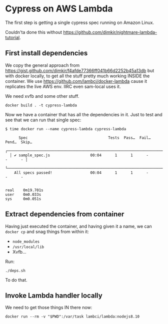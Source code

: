# Cypress on AWS Lambda

The first step is getting a single cypress spec running on Amazon Linux.

Couldn'ta done this without https://github.com/dimkir/nightmare-lambda-tutorial.

## First install dependencies

We copy the general approach from https://gist.github.com/dimkir/f4afde77366ff041b66d2252b45a13db but with docker locally, to get all the stuff pretty much working INSIDE the container. We use https://github.com/lambci/docker-lambda cause it replicates the live AWS env. IIRC even sam-local uses it.

We need xvfb and some other stuff.

```
docker build . -t cypress-lambda
```

Now we have a container that has all the dependencies in it. Just to test and see that we can run that single spec: 

```
$ time docker run --name cypress-lambda cypress-lambda

      Spec                                    Tests  Pass…  Fail…  Pend…  Skip…
  ┌────────────────────────────────────────────────────────────────────────────┐
  │ ✔ sample_spec.js                  00:04      1      1      -      -      - │
  └────────────────────────────────────────────────────────────────────────────┘
    All specs passed!                 00:04      1      1      -      -      -


real    0m19.701s
user    0m0.033s
sys     0m0.051s
```


## Extract dependencies from container

Having just executed the container, and having given it a name, we can `docker cp` and snag things from within it:

- `node_modules`
- `/usr/local/lib`
- Xvfb...

Run:

```
./deps.sh
```

To do that.

## Invoke Lambda handler locally

We need to get those things IN there now:

```
docker run --rm -v "$PWD":/var/task lambci/lambda:nodejs8.10
```
